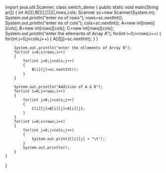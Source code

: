 import java.util.Scanner;
class switch_demo
{
	public static void main(String ar[])
	{
		int A[][],B[][],C[][],rows,cols;
		Scanner sc=new Scanner(System.in);
		System.out.println("enter no of rows");
		rows=sc.nextInt();
		System.out.println("enter no of cols");
		cols=sc.nextInt();
		A=new int[rows][cols];
		B=new int[rows][cols];
		C=new int[rows][cols];
		System.out.println("enter the ellements of Array A");
		for(int i=0;i<rows;i++)
		{
			for(int j=0;j<cols;j++)
			{
				A[i][j]=sc.nextInt();
			}
		}
		
		System.out.println("enter the ellements of Array B");
		for(int i=0;i<rows;i++)
		{
			for(int j=0;j<cols;j++)
			{
				B[i][j]=sc.nextInt();
			}
		}
		
		System.out.println("Addition of A & B");
		for(int i=0;i<rows;i++)
		{
			for(int j=0;j<cols;j++)
			{
				C[i][j]=B[i][j]+A[i][j];
			}
		}
		for(int i=0;i<rows;i++)
		{
			for(int j=0;j<cols;j++)
			{
				System.out.print(C[i][j] + "\t");
			}
			System.out.println();
		}	
	}
}